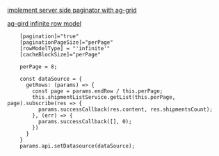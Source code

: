 [implement server side paginator with ag-grid](https://www.cluemediator.com/implement-server-side-pagination-in-react-ag-grid)

[ag-gird infinite row model](https://www.ag-grid.com/angular-data-grid/infinite-scrolling/#example-1-auto-pagination-page-size-large-infinite-block-size)

```
    [pagination]="true"
    [paginationPageSize]="perPage"
    [rowModelType] = "'infinite'"
    [cacheBlockSize]="perPage"
```



```
	perPage = 8;
	
    const dataSource = {
      getRows: (params) => {
        const page = params.endRow / this.perPage;
        this.shipmentListService.getList(this.perPage, page).subscribe(res => {
          params.successCallback(res.content, res.shipmentsCount);
        }, (err) => {
          params.successCallback([], 0);
        })
      }
    }
    params.api.setDatasource(dataSource);
```






